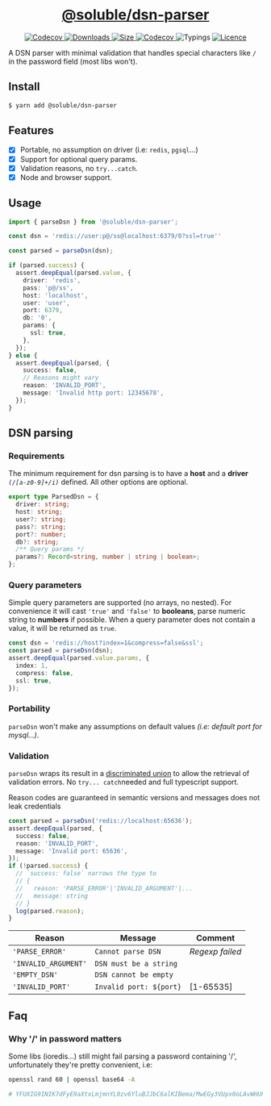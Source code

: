 <p align="center">
  <a href="https://github.com/soluble-io/cache-interop/tree/main/packages/dsn-parser">
    <h1 align="center">@soluble/dsn-parser</h1>
  </a>
</p>

<p align="center">
  <a aria-label="Version" href="https://npm.im/@soluble/dsn-parser">
    <img alt="Codecov" src="https://img.shields.io/npm/v/@soluble/dsn-parser.svg?style=for-the-badge&labelColor=000000" />
  </a>
  <a aria-label="Downloads" href="https://npm.im/@soluble/dsn-parser">
    <img alt="Downloads" src="https://img.shields.io/npm/dy/@soluble/dsn-parser?style=for-the-badge&labelColor=000000" />
  </a>
  <a aria-label="Size" href="https://bundlephobia.com/result?p=@soluble/dsn-parser">
    <img alt="Size" src="https://img.shields.io/bundlephobia/minzip/@soluble/dsn-parser?label=MinGZIP&style=for-the-badge&labelColor=000000" />
  </a>
  <a aria-label="Coverage" href="https://codecov.io/gh/soluble-io/cache-interop">
    <img alt="Codecov" src="https://img.shields.io/codecov/c/github/soluble-io/cache-interop?label=unit&logo=codecov&flag=dsn_parser_unit&style=for-the-badge&labelColor=000000" />
  </a>
  <a aria-label="Typings">
    <img alt="Typings" src="https://img.shields.io/static/v1?label=typings&message=3.5%2B&logo=typescript&style=for-the-badge&labelColor=000000&color=9cf" />
  </a>
  <a aria-label="Licence" href="https://github.com/soluble-io/cache-interop/blob/main/LICENSE">
    <img alt="Licence" src="https://img.shields.io/npm/l/@soluble/cache-ioredis?style=for-the-badge&labelColor=000000" />
  </a>
</p>

A DSN parser with minimal validation that handles special characters like `/` in the password field (most libs won't).

## Install

```bash
$ yarn add @soluble/dsn-parser
```

## Features

- [x] Portable, no assumption on driver (i.e: `redis`, `pgsql`...)
- [x] Support for optional query params.
- [x] Validation reasons, no `try...catch`.
- [x] Node and browser support.

## Usage

```typescript
import { parseDsn } from '@soluble/dsn-parser';

const dsn = 'redis://user:p@/ss@localhost:6379/0?ssl=true''

const parsed = parseDsn(dsn);

if (parsed.success) {
  assert.deepEqual(parsed.value, {
    driver: 'redis',
    pass: 'p@/ss',
    host: 'localhost',
    user: 'user',
    port: 6379,
    db: '0',
    params: {
      ssl: true,
    },
  });
} else {
  assert.deepEqual(parsed, {
    success: false,
    // Reasons might vary
    reason: 'INVALID_PORT',
    message: 'Invalid http port: 12345678',
  });
}
```

## DSN parsing

### Requirements

The minimum requirement for dsn parsing is to have a **host** and
a **driver** _`(/[a-z0-9]+/i)`_ defined. All other options are optional.

```typescript
export type ParsedDsn = {
  driver: string;
  host: string;
  user?: string;
  pass?: string;
  port?: number;
  db?: string;
  /** Query params */
  params?: Record<string, number | string | boolean>;
};
```

### Query parameters

Simple query parameters are supported (no arrays, no nested). For convenience
it will cast `'true'` and `'false'` to **booleans**,
parse numeric string to **numbers** if possible. When a query
parameter does not contain a value, it will be returned as `true`.

```typescript
const dsn = 'redis://host?index=1&compress=false&ssl';
const parsed = parseDsn(dsn);
assert.deepEqual(parsed.value.params, {
  index: 1,
  compress: false,
  ssl: true,
});
```

### Portability

`parseDsn` won't make any assumptions on default values _(i.e: default port for mysql...)_.

### Validation

`parseDsn` wraps its result in a [discriminated union](https://basarat.gitbook.io/typescript/type-system/discriminated-unions)
to allow the retrieval of validation errors. No `try... catch`needed and full typescript support.

Reason codes are guaranteed in semantic versions and messages does not
leak credentials

```typescript
const parsed = parseDsn('redis://localhost:65636');
assert.deepEqual(parsed, {
  success: false,
  reason: 'INVALID_PORT',
  message: 'Invalid port: 65636',
});
if (!parsed.success) {
  // `success: false` narrows the type to
  // {
  //   reason: 'PARSE_ERROR'|'INVALID_ARGUMENT'|...
  //   message: string
  // }
  log(parsed.reason);
}
```

| Reason               | Message                 | Comment         |
| -------------------- | ----------------------- | --------------- |
| `'PARSE_ERROR'`      | `Cannot parse DSN`      | _Regexp failed_ |
| `'INVALID_ARGUMENT'` | `DSN must be a string`  |                 |
| `'EMPTY_DSN'`        | `DSN cannot be empty`   |                 |
| `'INVALID_PORT'`     | `Invalid port: ${port}` | [1-65535]       |

## Faq

### Why '/' in password matters

Some libs (ioredis...) still might fail parsing a password containing '/',
unfortunately they're pretty convenient, i.e:

```bash
openssl rand 60 | openssl base64 -A

# YFUXIG9INIK7dFyE9aXtxLmjmnYL0zv6YluBJJbC6alKIBema/MwEGy3VUpx0oLAvWHUFGFMagAdLxrB
```
